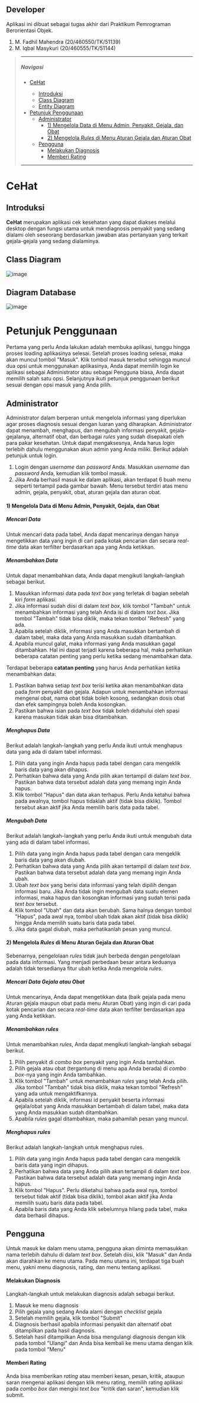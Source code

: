 ## Developer
Aplikasi ini dibuat sebagai tugas akhir dari Praktikum Pemrograman Berorientasi Objek.
1. M. Fadhil Mahendra (20/460550/TK/51139)
2. M. Iqbal Masykuri  (20/460555/TK/51144)

> ---
>
><nav>
>
> ##### Navigasi
> 
> - <a href="#cehat">CeHat</a></li>
>    -  <a href="#pengenalan">Introduksi</a>
>    - <a href="#classDiagram">Class Diagram</a>
>    - <a href="#database">Entity Diagram</a>
> - <a href="#petunjuk">Petunjuk Penggunaan</a>
>      - <a href="#admin">Administrator</a>
>        - <a href="#data">1) Mengelola Data di Menu Admin, Penyakit, Gejala, dan Obat</a>
>        - <a href="#rules">2) Mengelola <i>Rules</i> di Menu Aturan Gejala dan Aturan Obat</a>
>      - <a href="#pengguna">Pengguna</a>
>         - <a href="#diagnosis">Melakukan Diagnosis</a>
>         - <a href="#rating">Memberi Rating</a>
> 
> </nav>
> 
> ---

<h1 id="cehat">CeHat</h1>
<h2 id="pengenalan">Introduksi</h2>

**CeHat** merupakan aplikasi cek kesehatan yang dapat diakses melalui desktop dengan fungsi utama untuk mendiagnosis penyakit yang sedang dialami oleh seseorang berdasarkan jawaban atas pertanyaan yang terkait gejala-gejala yang sedang dialaminya.


<h2 id="classDiagram">Class Diagram</h2>

![image](https://user-images.githubusercontent.com/71614957/115813677-cde0ca00-a41d-11eb-93ed-aeb7adc5ff44.png)

<h2 id="database">Diagram Database</h2>

![image](https://user-images.githubusercontent.com/71614957/117397163-b6c5d000-af25-11eb-8e86-cdaee4182da7.png)


<h1 id="petunjuk">Petunjuk Penggunaan</h1>

Pertama yang perlu Anda lakukan adalah membuka aplikasi, tunggu hingga proses loading aplikasinya selesai. Setelah proses loading selesai, maka akan muncul tombol "Masuk". Klik tombol masuk tersebut sehingga muncul dua opsi untuk menggunakan aplikasinya, Anda dapat memilih login ke aplikasi sebagai Administrator atau sebagai Pengguna biasa, Anda dapat memilih salah satu opsi. Selanjutnya ikuti petunjuk penggunaan berikut sesuai dengan opsi masuk yang Anda pilih.

<h2 id="admin">Administrator</h2>

Administrator dalam berperan untuk mengelola informasi yang diperlukan agar proses diagnosis sesuai dengan luaran yang diharapkan. Administrator dapat menambah, menghapus, dan mengubah informasi penyakit, gejala-gejalanya, alternatif obat, dan berbagai *rules* yang sudah disepakati oleh para pakar kesehatan. Untuk dapat mengaksesnya, Anda harus *login* terlebih dahulu menggunakan akun admin yang Anda miliki. Berikut adalah petunjuk untuk login.
1. Login dengan *username* dan *password* Anda. Masukkan *username* dan *password* Anda, kemudian klik tombol masuk.
2. Jika Anda berhasil masuk ke dalam aplikasi, akan terdapat 6 buah menu seperti tertampil pada gambar bawah. Menu tersebut terdiri atas menu admin, gejala, penyakit, obat, aturan gejala dan aturan obat.

<h4 id="data">1) Mengelola Data di Menu Admin, Penyakit, Gejala, dan Obat</h4>

##### Mencari Data
Untuk mencari data pada tabel, Anda dapat mencarinya dengan hanya mengetikkan data yang ingin di cari pada kotak pencarian dan secara *real-time* data akan terfilter berdasarkan apa yang Anda ketikkan.

##### Menambahkan Data
Untuk dapat menambahkan data, Anda dapat mengikuti langkah-langkah sebagai berikut.
1. Masukkan informasi data pada *text box* yang terletak di bagian sebelah kiri *form* aplikasi.
2. Jika informasi sudah diisi di dalam *text box*, klik tombol "Tambah" untuk menambahkan informasi yang telah Anda isi di dalam *text box*. Jika tombol "Tambah" tidak bisa diklik, maka tekan tombol "Refresh" yang ada.
3. Apabila setelah diklik, informasi yang Anda masukkan bertambah di dalam tabel, maka data yang Anda masukkan sudah ditambahkan.
4. Apabila muncul galat, maka informasi yang Anda masukkan gagal ditambahkan. Hal ini dapat terjadi karena beberapa hal, maka perhatikan beberapa catatan penting yang perlu ketika sedang menambahkan data.

Terdapat beberapa **catatan penting** yang harus Anda perhatikan ketika menambahkan data: 
1. Pastikan bahwa setiap *text box* terisi ketika akan menambahkan data pada *form* penyakit dan gejala. Adapun untuk menambahkan informasi mengenai obat, nama obat tidak boleh kosong, sedangkan dosis obat dan efek sampingnya boleh Anda kosongkan.
2. Pastikan bahwa isian pada *text box* tidak boleh didahului oleh spasi karena masukan tidak akan bisa ditambahkan.
##### Menghapus Data
Berikut adalah langkah-langkah yang perlu Anda ikuti untuk menghapus data yang ada di dalam tabel informasi.
1. Pilih data yang ingin Anda hapus pada tabel dengan cara mengeklik baris data yang akan dihapus.
2. Perhatikan bahwa data yang Anda pilih akan tertampil di dalam *text box*. Pastikan bahwa data tersebut adalah data yang memang ingin Anda hapus.
3. Klik tombol "Hapus" dan data akan terhapus. Perlu Anda ketahui bahwa pada awalnya, tombol hapus tidaklah aktif (tidak bisa diklik). Tombol tersebut akan aktif jika Anda memilih baris data pada tabel.
##### Mengubah Data
Berikut adalah langkah-langkah yang perlu Anda ikuti untuk mengubah data yang ada di dalam tabel informasi.
1. Pilih data yang ingin Anda hapus pada tabel dengan cara mengeklik baris data yang akan diubah.
2. Perhatikan bahwa data yang Anda pilih akan tertampil di dalam *text box*. Pastikan bahwa data tersebut adalah data yang memang ingin Anda ubah.
3. Ubah *text box* yang berisi data informasi yang telah dipilih dengan informasi baru. Jika Anda tidak ingin mengubah data suatu elemen informasi, maka hapus dan kosongkan informasi yang sudah terisi pada *text box* tersebut.
4. Klik tombol "Ubah" dan data akan berubah. Sama halnya dengan tombol "Hapus", pada awal nya, tombol ubah tidak akan aktif (tidak bisa diklik) hingga Anda memilih suatu baris data pada tabel.
5. Jika data gagal diubah, maka perhatikanlah pesan yang muncul.
   
<h4 id="rules">2) Mengelola <i>Rules</i> di Menu Aturan Gejala dan Aturan Obat</h4>

Sebenarnya, pengelolaan *rules* tidak jauh berbeda dengan pengelolaan pada data informasi. Yang menjadi perbedaan besar antara keduanya adalah tidak tersedianya fitur ubah ketika Anda mengelola *rules*.

##### Mencari Data Gejala atau Obat
Untuk mencarinya, Anda dapat mengetikkan data (baik gejala pada menu Aturan gejala maupun obat pada menu Aturan Obat) yang ingin di cari pada kotak pencarian dan secara *real-time* data akan terfilter berdasarkan apa yang Anda ketikkan.

##### Menambahkan *rules*
Untuk menambahkan *rules*, Anda dapat mengikuti langkah-langkah sebagai berikut.
1. Pilih penyakit di *combo box* penyakit yang ingin Anda tambahkan.
2. Pilih gejala atau obat (tergantung di menu apa Anda berada) di *combo box*-nya yang ingin Anda tambahkan.
3. Klik tombol "Tambah" untuk menambahkan *rules* yang telah Anda pilih. Jika tombol "Tambah" tidak bisa diklik, maka tekan tombol "Refresh" yang ada untuk mengaktifkannya.
4. Apabila setelah diklik, informasi id penyakit beserta informasi gejala/obat yang Anda masukkan bertambah di dalam tabel, maka data yang Anda masukkan sudah ditambahkan.
5. Apabila *rules* gagal ditambahkan, maka pahamilah pesan yang muncul.

##### Menghapus *rules*
Berikut adalah langkah-langkah untuk menghapus rules.
1. Pilih data yang ingin Anda hapus pada tabel dengan cara mengeklik baris data yang ingin dihapus.
2. Perhatikan bahwa data yang Anda pilih akan tertampil di dalam *text box*. Pastikan bahwa data tersebut adalah data yang memang ingin Anda hapus.
3. Klik tombol "Hapus". Perlu diketahui bahwa pada awal nya, tombol tersebut tidak aktif (tidak bisa diklik), tombol akan aktif jika Anda memilih suatu baris data pada tabel.
4. Apabila baris data yang Anda klik sebelumnya hilang pada tabel, maka data berhasil dihapus.
   

<h2 id="pengguna">Pengguna</h2>

Untuk masuk ke dalam menu utama, pengguna akan diminta memasukkan nama terlebih dahulu di dalam *text box*. Setelah diisi, klik "Masuk" dan Anda akan diarahkan ke menu utama. Pada menu utama ini, terdapat tiga buah menu, yakni menu diagnosis, rating, dan menu tentang aplikasi.


<h4 id="diagnosis">Melakukan Diagnosis</h4>

Langkah-langkah untuk melakukan diagnosis adalah sebagai berikut.

1. Masuk ke menu diagnosis
2. Pilih gejala yang sedang Anda alami dengan *checklist* gejala
3. Setelah memilih gejala, klik tombol "Submit"
4. Diagnosis berhasil apabila informasi penyakit dan alternatif obat ditampilkan pada hasil diagnosis.
5. Setelah hasil ditampilkan Anda bisa mengulangi diagnosis dengan klik pada tombol "Ulangi" dan Anda bisa kembali ke menu utama dengan klik pada tombol "Menu"


<h4 id="rating">Memberi Rating</h4>

Anda bisa memberikan *rating* atau memberi kesan, pesan, kritik, ataupun saran mengenai aplikasi dengan klik menu rating, memilih rating aplikasi pada *combo box* dan mengisi *text box* "kritik dan saran", kemudian klik submit.
